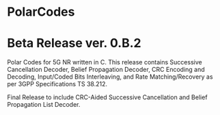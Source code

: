 # PolarCodes

# Beta Release ver. 0.B.2

Polar Codes for 5G NR written in C. This release contains Successive Cancellation Decoder, Belief Propagation Decoder, CRC Encoding and Decoding, Input/Coded Bits Interleaving, and Rate Matching/Recovery as per 3GPP Specifications TS 38.212.

Final Release to include CRC-Aided Successive Cancellation and Belief Propagation List Decoder.